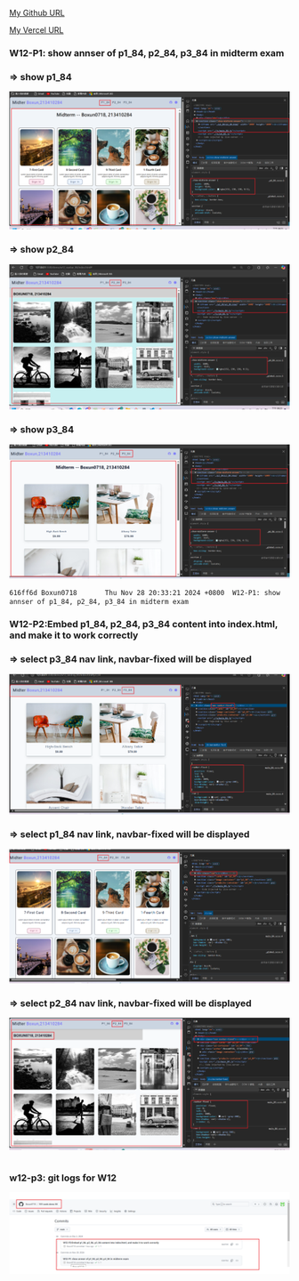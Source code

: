 [My Github URL](https://github.com/Boxun0718/1131-sweb-demo-84)

[My Vercel URL](https://1131-sweb-demo-84.vercel.app/)

### W12-P1: show annser of p1_84, p2_84, p3_84 in midterm exam

### => show p1_84

![](w12-p1-1.png)

### => show p2_84

![](w12-p1-2.png)

### => show p3_84

![](w12-p1-3.png)

```
616ff6d Boxun0718       Thu Nov 28 20:33:21 2024 +0800  W12-P1: show annser of p1_84, p2_84, p3_84 in midterm exam
```

### W12-P2:Embed p1_84, p2_84, p3_84 content into index.html, and make it to work correctly

### => select p3_84 nav link, navbar-fixed will be displayed

![](w12-p2-1.png)

### => select p1_84 nav link, navbar-fixed will be displayed

![](w12-p2-2.png)

### => select p2_84 nav link, navbar-fixed will be displayed

![](w12-p2-3.png)

```

```

### w12-p3: git logs for W12

![](w12-logs.png)

```

```

